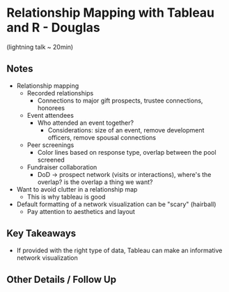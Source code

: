 # Relationship Mapping with Tableau and R - Douglas

(lightning talk ~ 20min)
 
## Notes 

- Relationship mapping
    + Recorded relationships
        * Connections to major gift prospects, trustee connections, honorees
    + Event attendees
        * Who attended an event together?
            - Considerations: size of an event, remove development officers, remove spousal connections
    + Peer screenings
        * Color lines based on response type, overlap between the pool screened
    + Fundraiser collaboration
        * DoD -> prospect network (visits or interactions), where's the overlap? is the overlap a thing we want?
- Want to avoid clutter in a relationship map
    + This is why tableau is good
- Default formatting of a network visualization can be "scary" (hairball)
    + Pay attention to aesthetics and layout


## Key Takeaways 

- If provided with the right type of data, Tableau can make an informative network visualization
 
## Other Details / Follow Up 
 
 
